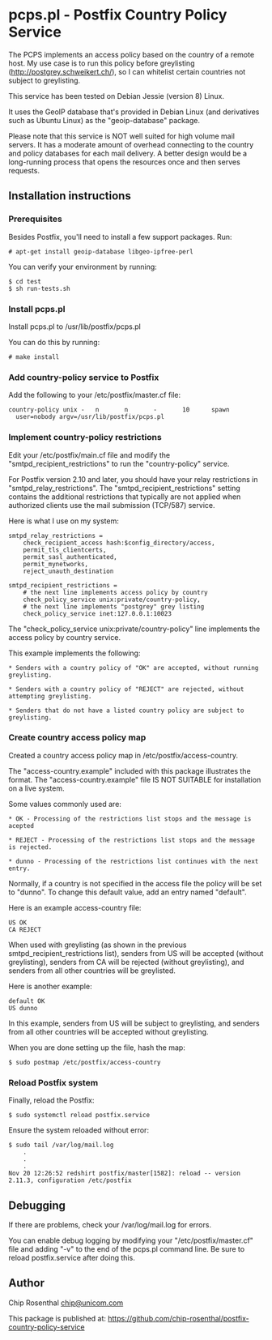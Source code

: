 # pcps.pl - Postfix Country Policy Service

The PCPS implements an access policy based on the country of a
remote host.  My use case is to run this policy before greylisting
(http://postgrey.schweikert.ch/), so I can whitelist certain countries
not subject to greylisting.

This service has been tested on Debian Jessie (version 8) Linux.

It uses the GeoIP database that's provided in Debian Linux (and
derivatives such as Ubuntu Linux) as the "geoip-database" package.

Please note that this service is NOT well suited for high volume mail
servers. It has a moderate amount of overhead connecting to the country
and policy databases for each mail delivery. A better design would be
a long-running process that opens the resources once and then serves
requests.


## Installation instructions

### Prerequisites

Besides Postfix, you'll need to install a few support packages. Run:

    # apt-get install geoip-database libgeo-ipfree-perl

You can verify your environment by running:

    $ cd test
    $ sh run-tests.sh


### Install pcps.pl

Install pcps.pl to /usr/lib/postfix/pcps.pl

You can do this by running:

    # make install


### Add country-policy service to Postfix

Add the following to your /etc/postfix/master.cf file:

    country-policy unix -   n       n       -       10      spawn
      user=nobody argv=/usr/lib/postfix/pcps.pl       
  

### Implement country-policy restrictions

Edit your /etc/postfix/main.cf file and modify the
"smtpd_recipient_restrictions" to run the "country-policy" service.

For Postfix version 2.10 and later, you should have your
relay restrictions in "smtpd_relay_restrictions". The
"smtpd_recipient_restrictions" setting contains the additional
restrictions that typically are not applied when authorized
clients use the mail submission (TCP/587) service.

Here is what I use on my system:

    smtpd_relay_restrictions =
        check_recipient_access hash:$config_directory/access,
        permit_tls_clientcerts,
        permit_sasl_authenticated,
        permit_mynetworks,
        reject_unauth_destination

    smtpd_recipient_restrictions =
        # the next line implements access policy by country
        check_policy_service unix:private/country-policy,
        # the next line implements "postgrey" grey listing
        check_policy_service inet:127.0.0.1:10023

The "check_policy_service unix:private/country-policy" line implements
the access policy by country service.

This example implements the following:

    * Senders with a country policy of "OK" are accepted, without running greylisting.

    * Senders with a country policy of "REJECT" are rejected, without attempting greylisting.

    * Senders that do not have a listed country policy are subject to greylisting.


### Create country access policy map

Created a country access policy map in /etc/postfix/access-country.

The "access-country.example" included with this package illustrates the
format. The "access-country.example" file IS NOT SUITABLE for installation
on a live system.

Some values commonly used are:

    * OK - Processing of the restrictions list stops and the message is acepted

    * REJECT - Processing of the restrictions list stops and the message is rejected.

    * dunno - Processing of the restrictions list continues with the next entry.

Normally, if a country is not specified in the access file the policy will be set to "dunno".
To change this default value, add an entry named "default".

Here is an example access-country file:

    US OK
    CA REJECT

When used with greylisting (as shown in the previous smtpd_recipient_restrictions list), senders
from US will be accepted (without greylisting), senders from CA will be rejected (without greylisting),
and senders from all other countries will be greylisted.

Here is another example:

    default OK
    US dunno

In this example, senders from US will be subject to greylisting, and
senders from all other countries will be accepted without greylisting.

When you are done setting up the file, hash the map:

    $ sudo postmap /etc/postfix/access-country


### Reload Postfix system

Finally, reload the Postfix:

    $ sudo systemctl reload postfix.service

Ensure the system reloaded without error:

    $ sudo tail /var/log/mail.log
        .
        .
        .
    Nov 20 12:26:52 redshirt postfix/master[1582]: reload -- version 2.11.3, configuration /etc/postfix


## Debugging

If there are problems, check your /var/log/mail.log for errors.

You can enable debug logging by modifying your "/etc/postfix/master.cf" file
and adding "-v" to the end of the pcps.pl command line. Be sure to reload
postfix.service after doing this.


## Author

Chip Rosenthal
<chip@unicom.com>

This package is published at: https://github.com/chip-rosenthal/postfix-country-policy-service


